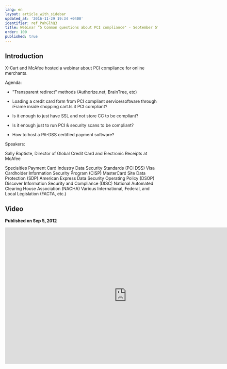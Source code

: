 ```yaml
---
lang: en
layout: article_with_sidebar
updated_at: '2016-11-29 19:34 +0400'
identifier: ref_PahGlhQ3
title: Webinar "5 Common questions about PCI compliance" - September 5th 2012
order: 100
published: true
---
```

## Introduction
X-Cart and McAfee hosted a webinar about PCI compliance for online merchants.

Agenda:

* "Transparent redirect" methods (Authorize.net, BrainTree, etc)

* Loading a credit card form from PCI compliant service/software through iFrame inside shopping cart.Is it PCI compliant?

* Is it enough to just have SSL and not store CC to be compliant?

* Is it enough just to run PCI & security scans to be compliant?

* How to host a PA-DSS certified payment software?

Speakers:

Sally Baptiste,
Director of Global Credit Card and Electronic Receipts at McAfee

Specialties
Payment Card Industry Data Security Standards (PCI DSS)
Visa Cardholder Information Security Program (CISP)
MasterCard Site Data Protection (SDP)
American Express Data Security Operating Policy (DSOP)
Discover Information Security and Compliance (DISC)
National Automated Clearing House Association (NACHA)
Various International, Federal, and Local Legislation (FACTA, etc.)

## Video
**Published on Sep 5, 2012**
<iframe class="youtube-player" type="text/html" style="width: 800px; height: 450px" src="https://www.youtube.com/embed/vzLUbQojfBA" frameborder="0"></iframe>